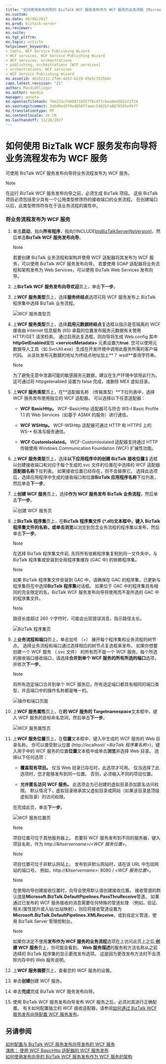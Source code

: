 ```yaml
---
title: "如何使用发布向导的 BizTalk WCF 服务发布作为 WCF 服务的业务流程 |Microsoft 文档"
ms.custom: 
ms.date: 06/08/2017
ms.prod: biztalk-server
ms.reviewer: 
ms.suite: 
ms.tgt_pltfrm: 
ms.topic: article
helpviewer_keywords:
- tools, WCF Service Publishing Wizard
- WCF services, WCF Service Publishing Wizard
- WCF services, orchestrations
- publishing, orchestrations [WCF services]
- orchestrations, WCF services
- WCF Service Publishing Wizard
ms.assetid: db352132-2fe8-4d53-b239-45e5c3525b6c
caps.latest.revision: "21"
author: MandiOhlinger
ms.author: mandia
manager: anneta
ms.openlocfilehash: 76e233cfdd0871b55776cdf7cbaa9ee5b2af2724
ms.sourcegitcommit: 5abd0ed3f9e4858ffaaec5481bfa8878595e95f7
ms.translationtype: MT
ms.contentlocale: zh-CN
ms.lasthandoff: 11/28/2017
---
```

# <a name="how-to-use-the-biztalk-wcf-service-publishing-wizard-to-publish-orchestrations-as-wcf-services"></a>如何使用 BizTalk WCF 服务发布向导将业务流程发布为 WCF 服务
可使用 BizTalk WCF 服务发布向导将业务流程发布为 WCF 服务。  
  
> [!NOTE]
>  在运行 BizTalk WCF 服务发布向导之前，必须生成 BizTalk 项目。 这些 BizTalk 项目必须包括至少具有一个公用类型修饰符的接收端口的业务流程。 在创建端口以后，此类型修饰符存在于该业务流程的属性中。  
  
### <a name="to-publish-an-orchestration-as-a-wcf-service"></a>将业务流程发布为 WCF 服务  
  
1.  单击**启动**，指向**所有程序**，指向[!INCLUDE[btsBizTalkServerNoVersion](../includes/btsbiztalkservernoversion-md.md)]，然后单击**BizTalk WCF 服务发布向导**。  
  
    > [!NOTE]
    >  若要创建 BizTalk 业务流程和架构并使用 WCF 适配器将其发布为 WCF 服务，可以使用 BizTalk WCF 服务发布向导。 若要使用 SOAP 适配器将业务流程和架构发布为 Web Services，可以使用 BizTalk Web Services 发布向导。  
  
2.  上**BizTalk WCF 服务发布向导欢迎**页上，单击**下一步**。  
  
3.  上**WCF 服务类型**页上，选择**服务终结点**选项可将 WCF 服务发布上 BizTalk 程序集中选择 BizTalk 业务流程。  
  
     ![WCF 服务类型页](../core/media/959900fd-44c9-4f3a-8836-9786a2f5e707.gif "959900fd-44c9-4f3a-8836-9786a2f5e707")  
  
4.  上**WCF 服务类型**页上，选择**启用元数据终结点**复选框以指示是否隔离的 WCF 接收由 Internet 信息服务 (IIS) 承载的位置发布服务元数据有关使用 HTTP/GET 请求检索。 通过启用此复选框，则向导将生成 Web.config 其中**httpGetEnabled**属性 **\<serviceMetadata\>** 元素设置为**true**. 您可以使用元数据导入工具（如 SvcUtil.exe）生成在开发环境中调用此服务所需的客户端代码。 从该处发布元数据的地址为终结点地址加上**？ wsdl**查询字符串。  
  
    > [!NOTE]
    >  为了避免无意中泄漏可能的敏感服务元数据，建议在生产环境中禁用此行为。 这可通过将 httpgetenabled 设置为 false 完成，或删除 MEX 虚拟目录。  
  
5.  上**WCF 服务类型**页上，在**适配器名称 （传输类型）**下拉列表中，选择 WCF 服务发布使用独立的 WCF 适配器。 可以选择以下任意适配器：  
  
    -   **WCF BasicHttp。** WCF-BasicHttp 适配器可与符合 WS-I Basic Profile 1.1 的 Web Services（如基于 ASMX 的服务）进行通信。  
  
    -   **WCF WSHttp。** WCF-WSHttp 适配器可通过 HTTP 和 HTTPS 上的 WS-* 标准与服务通信。  
  
    -   **WCF CustomIsolated。** WCF-CustomIsolated 适配器支持通过 HTTP 传输使用 Windows Communication Foundation (WCF) 扩展性功能。  
  
6.  上**WCF 服务类型**页上，选择**以下应用程序中的创建 BizTalk 接收位置**复选框以创建接收端口和对应于每个生成的.svc 文件的位置在中选择的 WCF 适配器**适配器名称**下拉列表。 如果接收位置已经存在，则不会替换它。 选择此选项后，选择应用程序中生成的接收端口和位置**BizTalk 应用程序名称**下拉列表，然后单击**下一步**。  
  
7.  上**创建 WCF 服务**页上，选择**作为 WCF 服务发布 BizTalk 业务流程**，然后单击**下一步**。  
  
     ![创建 WCF 服务页](../core/media/86cb66b5-6842-4330-8942-20afa68ec5fa.gif "86cb66b5-6842-4330-8942-20afa68ec5fa")  
  
8.  上**BizTalk 程序集**页上，在**BizTalk 程序集文件 (\*.dll)**文本框中，键入 BizTalk 程序集文件的名称，或单击**浏览**以浏览到包含业务流程的程序集以发布，然后单击**下一步**。  
  
    > [!NOTE]
    >  在选择 BizTalk 程序集文件前, 先将所有依赖程序集复制到同一文件夹中，与 BizTalk 程序集或安装到全局程序集缓存 (GAC 中) 的依赖程序集。  
  
    > [!NOTE]
    >  如果 BizTalk 程序集文件安装到 GAC 中，请确保在 GAC 的程序集，已更新与程序集将在中选择**BizTalk 程序集**对话框。 如果位于 GAC 中的程序集具有相同的完全限定的名，BizTalk WCF 服务发布向导将使用而不是所选的 GAC 中的程序集文件。  
  
    > [!NOTE]
    >  路径长度超过 260 个字符时，可能会出现错误消息，指示路径太长。  
  
     ![BizTalk 程序集页](../core/media/d34a027e-ea82-4048-8b15-d97df795b0d4.gif "d34a027e-ea82-4048-8b15-d97df795b0d4")  
  
9. 上**业务流程和端口**页上，单击加号 （+） 展开每个程序集和业务流程的树节点。 选择业务流程和端口通过选择相应的树节点复选框来发布。 如果你想要创建一个 WCF 服务 （.svc 文件） 的所有而不是一个 WCF 服务，每个所选的接收端口接收端口，请选择**合并到单个 WCF 服务的所有所选的端口**选项，并依次**下一步**。  
  
    > [!NOTE]
    >  将所有选定端口合并到单个 WCF 服务后，所有选定端口都具有相同的端口类型，并且端口中的操作名称都是唯一的。  
  
     ![操作和端口页面](../core/media/97112744-ddd4-4512-ac56-41317ba9412b.gif "97112744-ddd4-4512-ac56-41317ba9412b")  
  
10. 上**WCF 服务属性**页上，在**的 WCF 服务的 Targetnamespace**文本框中，键入 WCF 服务的目标命名空间，然后单击**下一步**。  
  
     ![WCF 服务属性页](../core/media/07518c78-bcae-4274-bb14-aeef107ee4c6.gif "07518c78-bcae-4274-bb14-aeef107ee4c6")  
  
11. 上**WCF 服务位置**页上，在**位置**文本框中，键入中生成的 WCF 服务的 Web 目录名称。 你可以接受默认位置 (http://localhost/ <*BizTalk 程序集名称*>)，键入用于中的 WCF 服务的位置**位置**文本框中或单击**浏览**并选择 Web 目录。 选择以下任何选项：  
  
    -   **覆盖现有项目。** 仅当 Web 目录已存在时，此选项才可用。 仅当选择了此选项时，您才能够发布到同一位置。 否则，必须输入不同的项目位置。  
  
    -   **允许匿名访问 WCF 服务。** 此选项会为已创建的虚拟目录添加匿名访问权限。 默认情况下，虚拟目录继承其父虚拟目录或网站（如果该目录是顶级虚拟目录）的访问权限。  
  
     在完成此页，单击**下一步**。  
  
     ![WCF 服务位置页](../core/media/76285470-1520-4d77-a5b6-c58cbe8fc575.gif "76285470-1520-4d77-a5b6-c58cbe8fc575")  
  
    > [!NOTE]
    >  项目位置可位于其他服务器上。 若要将 WCF 服务发布到不同的服务器，键入项目名称，作为 http://&lt*servername*>/<*WCF 服务位置*>。  
  
    > [!NOTE]
    >  项目位置可位于非默认网站上。 发布到非默认网站时，请在该 URL 中包括网站的端口号。 例如，http://&lt*servername*>: 8080 / <*WCF 服务位置*>。  
  
    > [!NOTE]
    >  在使用向导创建接收位置时，向导会使用默认值创建接收位置。 接收管道的默认值是**Microsoft.BizTalk.DefaultPipelines.PassThruReceive**管道。 如果通过已发布的 WCF 服务接收的消息需要任何特殊的管道处理 （例如，验证、 相关/属性提升或入站/出站映射），则应将接收管道设置为**Microsoft.BizTalk.DefaultPipelines.XMLReceive**，或到自定义管道，使用 BizTalk Server 管理控制台。  
  
    > [!NOTE]
    >  如果你决定不使用**发布作为 WCF 服务的业务流程**选项在上访问此页上之后,**创建 WCF 服务**页上，你可能会看到， **Web 服务描述**的服务和方法名称从之前选择的 BizTalk 程序集的显示更改发布选项。 这是因为更改发布方法时不会清除内存中的 Web 服务说明。  
  
12. 上**WCF 服务摘要**页上，查看您的 WCF 服务的设置。  
  
13. 单击**创建**创建 WCF 服务。  
  
14. 单击**完成**完成 BizTalk WCF 服务发布向导。  
  
15. 使用 BizTalk WCF 服务发布向导发布 WCF 服务之后，必须对其进行正确配置。 有关如何配置独立的 WCF 接收适配器，请参阅[如何通过 BizTalk WCF 服务发布向导配置 WCF 服务发布](../core/configure-wcf-services-published-with-the-biztalk-wcf-service-publishing-wizard.md)。  
  
## <a name="see-also"></a>另请参阅  
 [如何配置与 BizTalk WCF 服务发布向导发布的 WCF 服务](../core/configure-wcf-services-published-with-the-biztalk-wcf-service-publishing-wizard.md)   
 [演练： 使用 WCF BasicHttp 适配器的 WCF 服务发布](../core/walkthrough-publishing-wcf-services-with-the-wcf-basichttp-adapter.md)   
 [如何使用发布向导的 BizTalk WCF 服务发布作为 WCF 服务的架构](../core/publish-schemas-as-wcf-services--use-the-biztalk-wcf-service-publishing-wizard.md)